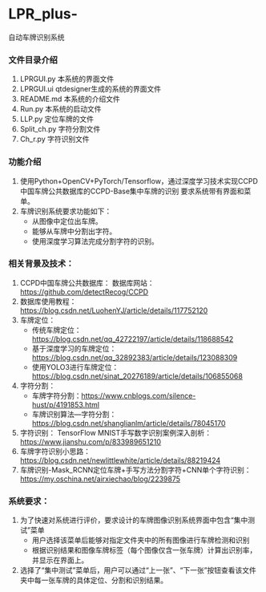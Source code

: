 # LPR_plus-

自动车牌识别系统
 
### 文件目录介绍

1. LPRGUI.py 本系统的界面文件
2. LPRGUI.ui qtdesigner生成的系统的界面文件
3. README.md 本系统的介绍文件
4. Run.py 本系统的启动文件
5. LLP.py 定位车牌的文件
6. Split_ch.py 字符分割文件
7. Ch_r.py 字符识别文件

### 功能介绍

1. 使用Python+OpenCV+PyTorch/Tensorflow，通过深度学习技术实现CCPD中国车牌公共数据库的CCPD-Base集中车牌的识别 要求系统带有界面和菜单。
2. 车牌识别系统要求功能如下：
    - 从图像中定位出车牌。
    - 能够从车牌中分割出字符。
    - 使用深度学习算法完成分割字符的识别。

### 相关背景及技术：

1. CCPD中国车牌公共数据库： 数据库网站：https://github.com/detectRecog/CCPD
2. 数据库使用教程：https://blog.csdn.net/LuohenYJ/article/details/117752120
3. 车牌定位：
    - 传统车牌定位：https://blog.csdn.net/qq_42722197/article/details/118688542
    - 基于深度学习的车牌定位：https://blog.csdn.net/qq_32892383/article/details/123088309
    - 使用YOLO3进行车牌定位：https://blog.csdn.net/sinat_20276189/article/details/106855068
4. 字符分割：
    - 车牌字符分割：https://www.cnblogs.com/silence-hust/p/4191853.html
    - 车牌识别算法—字符分割：https://blog.csdn.net/shanglianlm/article/details/78045170
5. 字符识别： TensorFlow MNIST手写数字识别案例深入剖析：https://www.jianshu.com/p/833989651210
6. 车牌字符识别小思路：https://blog.csdn.net/newlittlewhite/article/details/88219424
7. 车牌识别-Mask_RCNN定位车牌+手写方法分割字符+CNN单个字符识别：https://my.oschina.net/airxiechao/blog/2239875

### 系统要求：

1. 为了快速对系统进行评价，要求设计的车牌图像识别系统界面中包含“集中测试”菜单
    - 用户选择该菜单后能够对指定文件夹中的所有图像进行车牌检测和识别
    - 根据识别结果和图像车牌标签（每个图像仅含一张车牌）计算出识别率，并显示在界面上。
2. 选择了“集中测试”菜单后，用户可以通过“上一张”、“下一张”按钮查看该文件夹中每一张车牌的具体定位、分割和识别结果。






